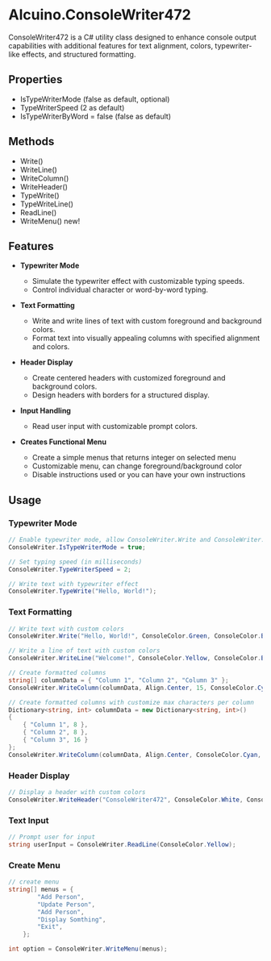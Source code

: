 # Alcuino.ConsoleWriter472

ConsoleWriter472 is a C# utility class designed to enhance console output capabilities with additional features for text alignment, colors, typewriter-like effects, and structured formatting.

## Properties

- IsTypeWriterMode (false as default, optional)
- TypeWriterSpeed (2 as default)
- IsTypeWriterByWord = false (false as default)

## Methods

- Write()
- WriteLine()
- WriteColumn()
- WriteHeader()
- TypeWrite()
- TypeWriteLine()
- ReadLine()
- WriteMenu() new!

## Features

- **Typewriter Mode**
  - Simulate the typewriter effect with customizable typing speeds.
  - Control individual character or word-by-word typing.
  
- **Text Formatting**
  - Write and write lines of text with custom foreground and background colors.
  - Format text into visually appealing columns with specified alignment and colors.

- **Header Display**
  - Create centered headers with customized foreground and background colors.
  - Design headers with borders for a structured display.

- **Input Handling**
  - Read user input with customizable prompt colors.

- **Creates Functional Menu**
  - Create a simple menus that returns integer on selected menu
  - Customizable menu, can change foreground/background color
  - Disable instructions used or you can have your own instructions

## Usage

### Typewriter Mode

```csharp
// Enable typewriter mode, allow ConsoleWriter.Write and ConsoleWriter.WriteLine to take effect
ConsoleWriter.IsTypeWriterMode = true;

// Set typing speed (in milliseconds)
ConsoleWriter.TypeWriterSpeed = 2;

// Write text with typewriter effect
ConsoleWriter.TypeWrite("Hello, World!");

```

### Text Formatting
```csharp
// Write text with custom colors
ConsoleWriter.Write("Hello, World!", ConsoleColor.Green, ConsoleColor.Black);

// Write a line of text with custom colors
ConsoleWriter.WriteLine("Welcome!", ConsoleColor.Yellow, ConsoleColor.Blue);

// Create formatted columns
string[] columnData = { "Column 1", "Column 2", "Column 3" };
ConsoleWriter.WriteColumn(columnData, Align.Center, 15, ConsoleColor.Cyan, ConsoleColor.Magenta);

// Create formatted columns with customize max characters per column
Dictionary<string, int> columnData = new Dictionary<string, int>()
{
    { "Column 1", 8 },
    { "Column 2", 8 },
    { "Column 3", 16 }
};
ConsoleWriter.WriteColumn(columnData, Align.Center, ConsoleColor.Cyan, ConsoleColor.Magenta);
```

### Header Display

```csharp
// Display a header with custom colors
ConsoleWriter.WriteHeader("ConsoleWriter472", ConsoleColor.White, ConsoleColor.DarkBlue, 30);
```

### Text Input

```csharp
// Prompt user for input
string userInput = ConsoleWriter.ReadLine(ConsoleColor.Yellow);
```

### Create Menu

```csharp
// create menu
string[] menus = {
        "Add Person",
        "Update Person",
        "Add Person",
        "Display Somthing",
        "Exit",
    };

int option = ConsoleWriter.WriteMenu(menus);
```